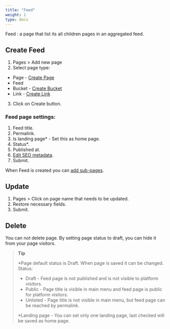 ```yaml
---
title: "Feed"
weight: 1
type: docs
---
```


Feed
: a page that list its all children pages in an aggregated feed.

## Create Feed

1. Pages > Add new page
2. Select page type:

- Page - [Create Page](cretePage.md)
- Feed
- Bucket - [Create Bucket](createBucket.md)
- Link - [Create Link](createLink.md)

3. Click on Create button.

### Feed page settings:

1. Feed title.
2. Permalink.
3. Is landing page\* - Set this as home page.
4. Status\*.
5. Published at.
6. [Edit SEO metadata](/editSEO.md).
7. Submit.

When Feed is created you can [add sub-pages](feedSubPage.md).

## Update

1. Pages > Click on page name that needs to be updated.
2. Restore necessary fields.
3. Submit.

## Delete

You can not delete page. By setting page status to draft, you can hide it from your page visitors.

> **Tip**
>
> \*Page default status is Draft. When page is saved it can be changed.
> Status:
>
> - Draft - Feed page is not published and is not visible to platform visitors.
> - Public - Page title is visible in main menu and feed page is public for platform visitors.
> - Unlisted - Page title is not visible in main menu, but feed page can be reached by permalink.
>
> \*Landing page - You can set only one landing page, last checked will be saved as home page.
